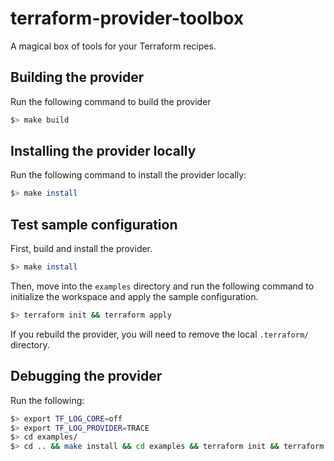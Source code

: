 # terraform-provider-toolbox

A magical box of tools for your Terraform recipes.

## Building the provider

Run the following command to build the provider

```bash
$> make build
```

## Installing the provider locally

Run the following command to install the provider locally:

```bash
$> make install
```

## Test sample configuration

First, build and install the provider.

```bash
$> make install
```

Then, move into the `examples` directory and run the following command to initialize the workspace and apply the sample configuration.

```bash
$> terraform init && terraform apply
```

If you rebuild the provider, you will need to remove the local `.terraform/` directory.

## Debugging the provider

Run the following:

```bash
$> export TF_LOG_CORE=off
$> export TF_LOG_PROVIDER=TRACE
$> cd examples/
$> cd .. && make install && cd examples && terraform init && terraform apply
```
